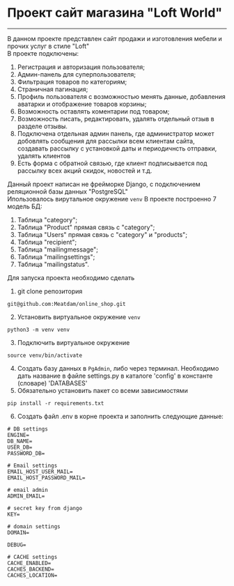 # Проект сайт магазина "Loft World"
________
В данном проекте представлен сайт продажи и изготовления мебели и прочих услуг в стиле "Loft"<br>
В проекте подключены:
1. Регистрация и авторизация пользователя;
3. Админ-панель для суперпользователя;
4. Фильтрация товаров по категориям;
5. Страничная пагинация;
6. Профиль пользователя с возможностью менять данные, добавления аватарки и отображение товаров корзины;
7. Возможность оставлять коментарии под товаром;
8. Возможность писать, редактировать, удалять отдельный отзыв в разделе отзывы.
9. Подключена отдельная админ панель, где администратор может добовлять сообщения для рассылки всем клиентам сайта, создавать рассылку с установкой даты и периодичнсть отправки, удалять клиентов
10. Есть форма с обратной связью, где клиент подписывается под рассылку всех акций скидок, новостей и т.д.

Данный проект написан не фрейморке Django, с подключением реляционной базы данных "PostgreSQL"<br>
Ипользовалось вирутальное окружение ```venv```
В  проекте построенно 7 модель БД:
1. Таблица "category";
2. Таблица "Product" прямая связь с "category";
3. Таблица "Users" прямая связь с "category" и "products";
4. Таблица "recipient";
5. Таблица "mailingmessage";
6. Таблица "mailingsettings";
7. Таблица "mailingstatus".

Для запуска проекта необходимо сделать 
1. git clone репозитория
```
git@github.com:Meatdam/online_shop.git
```
2. Установить виртуальное окружение ```venv```
```
python3 -m venv venv
```
3. Подключить виртуальное окружение
```
source venv/bin/activate
```
4. Создать базу данных в ```PgAdmin```, либо через терминал. Необходимо дать название в файле settings.py в каталоге 'config' в константе (словаре) 'DATABASES'
5. Обязательно установить пакет со всеми зависимостями 
```
pip install -r requirements.txt
```
6. Создать файл .env в корне проекта и заполнить следующие данные:
```
# DB settings
ENGINE=
DB_NAME=
USER_DB=
PASSWORD_DB=

# Email settings
EMAIL_HOST_USER_MAIL=
EMAIL_HOST_PASSWORD_MAIL=

# email admin
ADMIN_EMAIL=

# secret key from django
KEY=

# domain settings
DOMAIN=

DEBUG=

# CACHE settings
CACHE_ENABLED=
CACHES_BACKEND=
CACHES_LOCATION=

```

